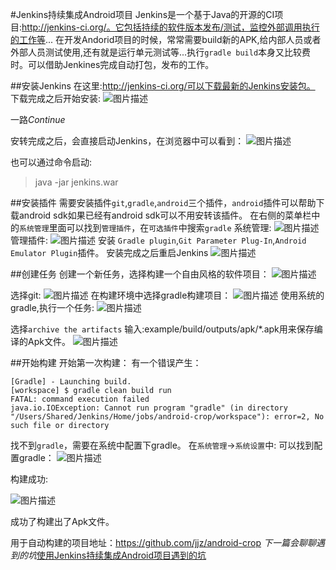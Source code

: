 #Jenkins持续集成Android项目
Jenkins是一个基于Java的开源的CI项目:http://jenkins-ci.org/。它包括持续的软件版本发布/测试，监控外部调用执行的工作等...
在开发Andorid项目的时候，常常需要build新的APK,给内部人员或者外部人员测试使用,还有就是运行单元测试等...执行`gradle build`本身又比较费时。可以借助Jenkines完成自动打包，发布的工作。

##安装Jenkins
在这里:http://jenkins-ci.org/可以下载最新的Jenkins安装包。
下载完成之后开始安装:
![图片描述][1]

一路*Continue*

安转完成之后，会直接启动Jenkins，在浏览器中可以看到：
![图片描述][2]

也可以通过命令启动:
> java -jar jenkins.war

##安装插件
需要安装插件`git`,`gradle`,`android`三个插件，`android`插件可以帮助下载android sdk如果已经有android sdk可以不用安转该插件。
在右侧的菜单栏中的`系统管理`里面可以找到`管理插件`，在`可选插件`中搜索`gradle`
系统管理:
![图片描述][3]
管理插件:
![图片描述][4]
安装 `Gradle plugin`,`Git Parameter Plug-In`,`Android Emulator Plugin`插件。
安装完成之后重启Jenkins
![图片描述][5]

##创建任务
创建一个新任务，选择构建一个自由风格的软件项目：
![图片描述][6]

选择git:
![图片描述][7]
在构建环境中选择gradle构建项目：
![图片描述][8]
使用系统的gradle,执行一个任务:
![图片描述][9]

选择`archive the artifacts`
输入:example/build/outputs/apk/*.apk用来保存编译的Apk文件。
![图片描述][10]

##开始构建
开始第一次构建：
有一个错误产生：
```
[Gradle] - Launching build.
[workspace] $ gradle clean build run
FATAL: command execution failed
java.io.IOException: Cannot run program "gradle" (in directory "/Users/Shared/Jenkins/Home/jobs/android-crop/workspace"): error=2, No such file or directory
```
找不到`gradle`，需要在系统中配置下gradle。
在`系统管理`->`系统设置`中:
可以找到配置gradle：
![图片描述][11]
 
构建成功:

![图片描述][12]

成功了构建出了Apk文件。

用于自动构建的项目地址：https://github.com/jjz/android-crop
*下一篇会聊聊遇到的坑*[使用Jenkins持续集成Android项目遇到的坑][13]


  [1]: /img/bVtz3b
  [2]: /img/bVtz3u
  [3]: /img/bVtz5d
  [4]: /img/bVtz4n
  [5]: /img/bVtz42
  [6]: /img/bVtz5l
  [7]: /img/bVtz5x
  [8]: /img/bVtz5F
  [9]: /img/bVtz5V
  [10]: /img/bVtz55
  [11]: /img/bVtz6K
  [12]: /img/bVtz6W
  [13]: https://segmentfault.com/a/1190000004628488




